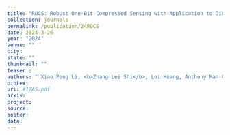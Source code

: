 ```yaml
---
title: "ROCS: Robust One-Bit Compressed Sensing with Application to Direction of Arrival"
collection: journals
permalink: /publication/24ROCS
date: 2024-3-26
year: "2024"
venue: ""
city: 
state: ""
thumbnail: ""
teaser : 
authors: " Xiao Peng Li, <b>Zhang-Lei Shi</b>, Lei Huang, Anthony Man-Cho So, Hing Cheung So"
bibtex: 
uri: #17AS.pdf
arxiv: 
project: 
source: 
poster: 
data:
---
```

